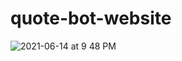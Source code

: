 # quote-bot-website

![2021-06-14 at 9 48 PM](https://user-images.githubusercontent.com/22382028/121980619-3f703100-cd5a-11eb-81ee-a20d014d7d38.png)
